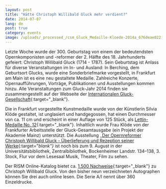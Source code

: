 ```yaml
---
layout: post
title: "Hätte Christoph Willibald Gluck mehr verdient?"
date: 2014-07-07
lang: de
post: true
category: events
image: /uploads/_processed_/csm_Gluck_Medaille-Kloede-2014a_676deae022.jpg
---
```



Letzte Woche wurde der 300. Geburtstag von einem der bedeutendsten Opernkomponisten und -reformer der 2. Hälfte des 18. Jahrhunderts gefeiert: Christoph Willibald Gluck (1714 - 1787). Sein Geburtstag ist Anlass für diverse Veranstaltungen im In- und Ausland: In Berching, dem Geburtsort Glucks, wurde eine Sonderbriefmarke vorgestellt, in Frankfurt am Main ist es eine neu gestaltete Medaille. Zahlreiche Konzerte, Opernaufführungen, Vorträge, Publikationen und Ausstellungen kommen hinzu. Alle Veranstaltungen zum Gluck-Jahr 2014 finden sie zusammengestellt auf der Webseite der [Internationalen Gluck-Gesellschaft](http://www.gluck-gesellschaft.org/hp96/Gluck-Jahr-2014.htm){:target="_blank"}.

Die in Frankfurt vorgestellte Kunstmedaille wurde von der Künstlerin Silvia Klöde gestaltet, ist unglasiert und handgegossen, hat einen Durchmesser von ca. 11 cm und erscheint in einer Auflage von 125 Stück, als [Lettin-Medaille No. 12](http://www.lettiner-porzellan.de/){:target="_blank"}. Inhaltlich wurde Frau Klöde von der Frankfurter Arbeitsstelle der Gluck-Gesamtausgabe (ein Projekt der Akademie Mainz) unterstützt. Die Ausstellung _[Der Opernreformer Christoph Willibald Gluck - Überlieferung und Rezeption seiner Werke](http://www.uni-frankfurt.de/51081122/Gluck-Ausstellung-2014-Meldung.pdf){:target="_blank"}_ ist noch bis zum 9. August in der Universitätsbibliothek, Zentralbibliothek, Bockenheimer Landstr. 134–138, 3. Stock, Flur vor dem Lesesaal Musik, Theater, Film zu sehen.

Der RISM Online-Katalog bietet ca. [1.500 Nachweise](https://opac.rism.info/metaopac/search.do?methodToCall=submitButtonCall&methodToCallParameter=submitSearch&refine=false&searchCategories%5B0%5D=100&searchString%5B0%5D=gluck%2C+christoph+willibald&combinationOperator%5B1%5D=AND&searchCategories%5B1%5D=200&searchString%5B1%5D=&combinationOperator%5B2%5D=AND&searchCategories%5B2%5D=100&searchString%5B2%5D=&combinationOperator%5B3%5D=AND&searchCategories%5B3%5D=6015&searchString%5B3%5D=&searchHistoryCombinationOperator=AND&searchHistory=&submitButtonCall_submitSearch=Suchen&searchRestrictionValue1%5B0%5D=&searchRestrictionID%5B0%5D=14&searchRestrictionValue1%5B1%5D=&searchRestrictionID%5B1%5D=13){:target="_blank"} zu Christoph Willibald Gluck. Von den bisher neun verzeichneten Autographen können Sie drei auch online lesen. Die Serie A/I nennt über 360 Einzeldrucke.